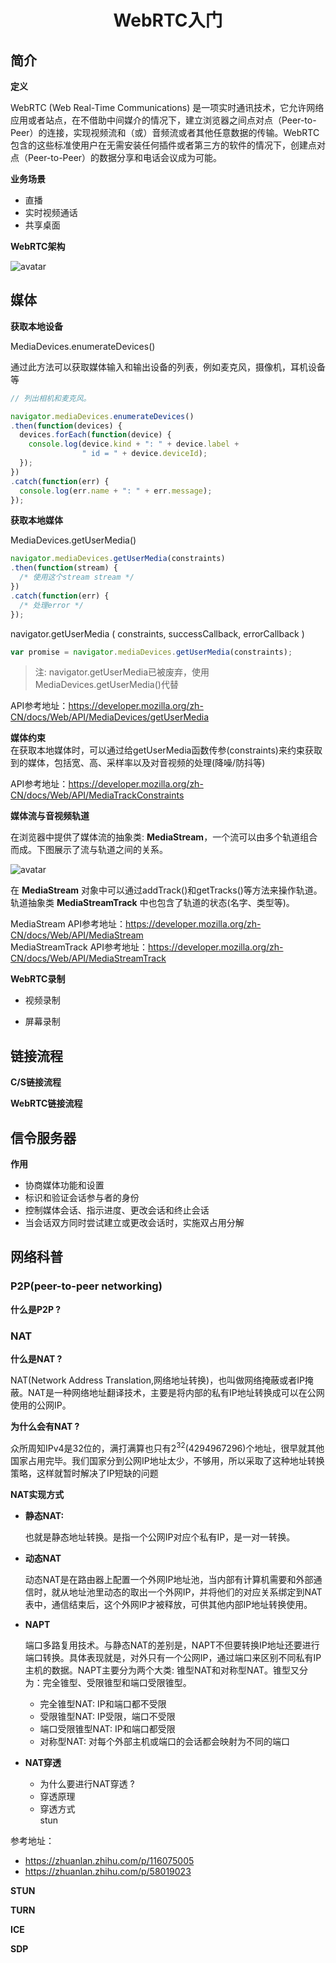 # <center>WebRTC入门</center>

## 简介
__定义__

WebRTC (Web Real-Time Communications) 是一项实时通讯技术，它允许网络应用或者站点，在不借助中间媒介的情况下，建立浏览器之间点对点（Peer-to-Peer）的连接，实现视频流和（或）音频流或者其他任意数据的传输。WebRTC包含的这些标准使用户在无需安装任何插件或者第三方的软件的情况下，创建点对点（Peer-to-Peer）的数据分享和电话会议成为可能。

__业务场景__

- 直播
- 实时视频通话
- 共享桌面

__WebRTC架构__

![avatar](./images/webrtc-structure.png)

## 媒体

__获取本地设备__  

MediaDevices.enumerateDevices()  

通过此方法可以获取媒体输入和输出设备的列表，例如麦克风，摄像机，耳机设备等
```js
// 列出相机和麦克风。

navigator.mediaDevices.enumerateDevices()
.then(function(devices) {
  devices.forEach(function(device) {
    console.log(device.kind + ": " + device.label +
                " id = " + device.deviceId);
  });
})
.catch(function(err) {
  console.log(err.name + ": " + err.message);
});
```

__获取本地媒体__

MediaDevices.getUserMedia()

```js
navigator.mediaDevices.getUserMedia(constraints)
.then(function(stream) {
  /* 使用这个stream stream */
})
.catch(function(err) {
  /* 处理error */
});
```

navigator.getUserMedia ( constraints, successCallback, errorCallback )
```js
var promise = navigator.mediaDevices.getUserMedia(constraints);
```
> 注: navigator.getUserMedia已被废弃，使用MediaDevices.getUserMedia()代替

API参考地址：https://developer.mozilla.org/zh-CN/docs/Web/API/MediaDevices/getUserMedia

__媒体约束__  
在获取本地媒体时，可以通过给getUserMedia函数传参(constraints)来约束获取到的媒体，包括宽、高、采样率以及对音视频的处理(降噪/防抖等)

API参考地址：https://developer.mozilla.org/zh-CN/docs/Web/API/MediaTrackConstraints


__媒体流与音视频轨道__

在浏览器中提供了媒体流的抽象类: __MediaStream__，一个流可以由多个轨道组合而成。下图展示了流与轨道之间的关系。

![avatar](./images/media&track.png)


在 __MediaStream__ 对象中可以通过addTrack()和getTracks()等方法来操作轨道。轨道抽象类 __MediaStreamTrack__ 中也包含了轨道的状态(名字、类型等)。

MediaStream API参考地址：https://developer.mozilla.org/zh-CN/docs/Web/API/MediaStream  
MediaStreamTrack API参考地址：https://developer.mozilla.org/zh-CN/docs/Web/API/MediaStreamTrack


__WebRTC录制__

- 视频录制

- 屏幕录制


## 链接流程

__C/S链接流程__

__WebRTC链接流程__

## 信令服务器

__作用__

- 协商媒体功能和设置
- 标识和验证会话参与者的身份
- 控制媒体会话、指示进度、更改会话和终止会话
- 当会话双方同时尝试建立或更改会话时，实施双占用分解

## 网络科普

### P2P(peer-to-peer networking)
__什么是P2P ?__  


### NAT 

__什么是NAT ?__  

NAT(Network Address Translation,网络地址转换)，也叫做网络掩蔽或者IP掩蔽。NAT是一种网络地址翻译技术，主要是将内部的私有IP地址转换成可以在公网使用的公网IP。

__为什么会有NAT ?__ 

众所周知IPv4是32位的，满打满算也只有2<sup>32</sup>(4294967296)个地址，很早就其他国家占用完毕。我们国家分到公网IP地址太少，不够用，所以采取了这种地址转换策略，这样就暂时解决了IP短缺的问题

__NAT实现方式__

- __静态NAT:__   

  也就是静态地址转换。是指一个公网IP对应个私有IP，是一对一转换。

- __动态NAT__  

  动态NAT是在路由器上配置一个外网IP地址池，当内部有计算机需要和外部通信时，就从地址池里动态的取出一个外网IP，并将他们的对应关系绑定到NAT表中，通信结束后，这个外网IP才被释放，可供其他内部IP地址转换使用。

- __NAPT__  

  端口多路复用技术。与静态NAT的差别是，NAPT不但要转换IP地址还要进行端口转换。具体表现就是，对外只有一个公网IP，通过端口来区别不同私有IP主机的数据。NAPT主要分为两个大类: 锥型NAT和对称型NAT。锥型又分为：完全锥型、受限锥型和端口受限锥型。
  
  - 完全锥型NAT: IP和端口都不受限
  - 受限锥型NAT: IP受限，端口不受限
  - 端口受限锥型NAT: IP和端口都受限
  - 对称型NAT: 对每个外部主机或端口的会话都会映射为不同的端口  


- __NAT穿透__  
  - 为什么要进行NAT穿透 ? 
  - 穿透原理
  - 穿透方式  
    stun

参考地址：
- https://zhuanlan.zhihu.com/p/116075005
- https://zhuanlan.zhihu.com/p/58019023

__STUN__

__TURN__

__ICE__

__SDP__

###
